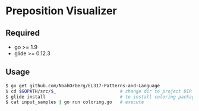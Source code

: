 # Preposition Visualizer
## Required
- go >= 1.9
- glide >= 0.12.3

## Usage
``` sh
$ go get github.com/NoahOrberg/EL317-Patterns-and-Language
$ cd $GOPATH/src/$_                        # change dir to project DIR
$ glide install                            # to install coloring package
$ cat input_samples | go run coloring.go   # execute
```
